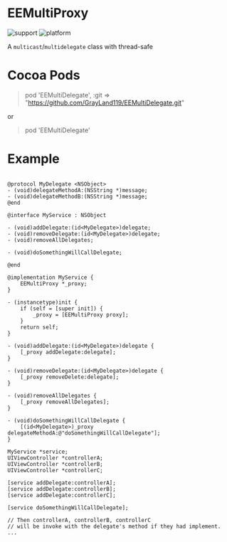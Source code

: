 # EEMultiProxy

![support](https://img.shields.io/badge/cocoaPod-0.0.1-green.svg)
![platform](https://img.shields.io/badge/platform-iOS-blue.svg)

A `multicast`/`multidelegate` class with thread-safe

# Cocoa Pods

> pod 'EEMultiDelegate', :git => "https://github.com/GrayLand119/EEMultiDelegate.git"

or 

> pod 'EEMultiDelegate'

# Example

```objc

@protocol MyDelegate <NSObject>
- (void)delegateMethodA:(NSString *)message;
- (void)delegateMethodB:(NSString *)message;
@end

@interface MyService : NSObject

- (void)addDelegate:(id<MyDelegate>)delegate;
- (void)removeDelegate:(id<MyDelegate>)delegate;
- (void)removeAllDelegates;

- (void)doSomethingWillCallDelegate;

@end

@implementation MyService {
    EEMultiProxy *_proxy;
}

- (instancetype)init {
    if (self = [super init]) {
        _proxy = [EEMultiProxy proxy];
    }
    return self;
}

- (void)addDelegate:(id<MyDelegate>)delegate {
    [_proxy addDelegate:delegate];
}

- (void)removeDelegate:(id<MyDelegate>)delegate {
    [_proxy removeDelete:delegate];
}

- (void)removeAllDelegates {
	[_proxy removeAllDelegates];
}

- (void)doSomethingWillCallDelegate {
	[(id<MyDelegate>)_proxy delegateMethodA:@"doSomethingWillCallDelegate"];
}

```

```objc
MyService *service;
UIViewController *controllerA;
UIViewController *controllerB;
UIViewController *controllerC;

[service addDelegate:controllerA];
[service addDelegate:controllerB];
[service addDelegate:controllerC];

[service doSomethingWillCallDelegate];

// Then controllerA, controllerB, controllerC
// will be invoke with the delegate's method if they had implement.
...


```
